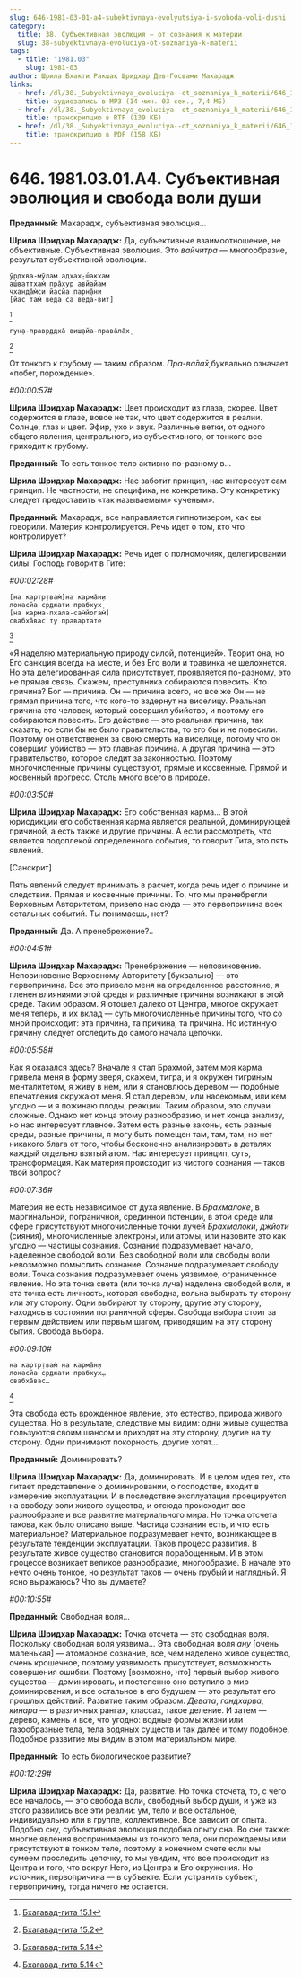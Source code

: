```yaml
---
slug: 646-1981-03-01-a4-subektivnaya-evolyutsiya-i-svoboda-voli-dushi
category:
  title: 38. Субъективная эволюция — от сознания к материи
  slug: 38-subyektivnaya-evoluciya-ot-soznaniya-k-materii
tags:
  - title: "1981.03"
    slug: 1981-03
author: Шрила Бхакти Ракшак Шридхар Дев-Госвами Махарадж
links:
  - href: /dl/38._Subyektivnaya_evoluciya--ot_soznaniya_k_materii/646_1981.03.01.A4_SridharMj_Subyektivnaya_evolyutsiya_i_svoboda_voli_dushi.mp3
    title: аудиозапись в MP3 (14 мин. 03 сек., 7,4 МБ)
  - href: /dl/38._Subyektivnaya_evoluciya--ot_soznaniya_k_materii/646_1981.03.01.A4_SridharMj_Subyektivnaya_evolyutsiya_i_svoboda_voli_dushi.rtf
    title: транскрипцию в RTF (139 КБ)
  - href: /dl/38._Subyektivnaya_evoluciya--ot_soznaniya_k_materii/646_1981.03.01.A4_SridharMj_Subyektivnaya_evolyutsiya_i_svoboda_voli_dushi.pdf
    title: транскрипцию в PDF (158 КБ)
---
```


# 646. 1981.03.01.A4. Субъективная эволюция и свобода воли души

**Преданный:** Махарадж, субъективная эволюция…

**Шрила Шридхар Махарадж:** Да, субъективные взаимоотношение, не объективные. Субъективная эволюция. Это *вайчитра* — многообразие, результат субъективной эволюции.

    ӯрдхва-мӯлам адхах̣-ш́акхам
    аш́ваттхам̇ пра̄хур авйайам
    чханда̄м̇си йасйа парн̣а̄ни
    [йас там̇ веда са веда-вит]
[^_ftn1]

    гун̣а-правр̣ддха̄ виш̣айа-права̄ла̄х̣
[^_ftn2]

От тонкого к грубому — таким образом. *Пра-ва̄ла̄х̣* буквально означает «побег, порождение».

*#00:00:57#*

**Шрила Шридхар Махарадж:** Цвет происходит из глаза, скорее. Цвет содержится в глазе, вовсе не так, что цвет содержится в реалии. Солнце, глаз и цвет. Эфир, ухо и звук. Различные ветки, от одного общего явления, центрального, из субъективного, от тонкого все приходит к грубому.

**Преданный:** То есть тонкое тело активно по-разному в…

**Шрила Шридхар Махарадж:** Нас заботит принцип, нас интересует сам принцип. Не частности, не специфика, не конкретика. Эту конкретику следует предоставить «так называемым» «ученым».

**Преданный:** Махарадж, все направляется гипнотизером, как вы говорили. Материя контролируется. Речь идет о том, кто что контролирует?

**Шрила Шридхар Махарадж:** Речь идет о полномочиях, делегировании силы. Господь говорит в Гите:

*#00:02:28#*

    [на картр̣твам̇]на карма̄н̣и
    локасйа ср̣джати прабхух̣
    [на карма-пхала-сам̇йогам̇]
    свабха̄вас ту правартате
[^_ftn3]

«Я наделяю материальную природу силой, потенцией». Творит она, но Его санкция всегда на месте, и без Его воли и травинка не шелохнется. Но эта делегированная сила присутствует, проявляется по-разному, это не прямая связь. Скажем, преступника собираются повесить. Кто причина? Бог — причина. Он — причина всего, но все же Он — не прямая причина того, что кого-то вздернут на виселицу. Реальная причина это человек, который совершил убийство, и поэтому его собираются повесить. Его действие — это реальная причина, так сказать, но если бы не было правительства, то его бы и не повесили. Поэтому он ответственен за свою смерть на виселице, потому что он совершил убийство — это главная причина. А другая причина — это правительство, которое следит за законностью. Поэтому многочисленные причины существуют, прямые и косвенные. Прямой и косвенный прогресс. Столь много всего в природе.

*#00:03:50#*

**Шрила Шридхар Махарадж:** Его собственная карма… В этой юрисдикции его собственная карма является реальной, доминирующей причиной, а есть также и другие причины. А если рассмотреть, что является подоплекой определенного события, то говорит Гита, это пять явлений.

[Санскрит]

Пять явлений следует принимать в расчет, когда речь идет о причине и следствии. Прямая и косвенные причины. То, что мы пренебрегли Верховным Авторитетом, привело нас сюда — это первопричина всех остальных событий. Ты понимаешь, нет?

**Преданный:** Да. А пренебрежение?..

*#00:04:51#*

**Шрила Шридхар Махарадж:** Пренебрежение — неповиновение. Неповиновение Верховному Авторитету [буквально] — это первопричина. Все это привело меня на определенное расстояние, я пленен влияниями этой среды и различные причины возникают в этой среде. Таким образом. Я отошел далеко от Центра, многое окружает меня теперь, и их вклад — суть многочисленные причины того, что со мной происходит: эта причина, та причина, та причина. Но истинную причину следует отследить до самого начала цепочки.

*#00:05:58#*

Как я оказался здесь? Вначале я стал Брахмой, затем моя карма привела меня в форму зверя, скажем, тигра, и я окружен тигриным менталитетом, я живу в нем, или я становлюсь деревом — подобные впечатления окружают меня. Я стал деревом, или насекомым, или кем угодно — и я пожинаю плоды, реакции. Таким образом, это случаи сложные. Однако нет конца этому разнообразию, и нет конца анализу, но нас интересует главное. Затем есть разные законы, есть разные среды, разные причины, я могу быть помещен там, там, там, но нет никакого блага от того, чтобы бесконечно анализировать в деталях каждый отдельно взятый атом. Нас интересует принцип, суть, трансформация. Как материя происходит из чистого сознания — таков твой вопрос?

*#00:07:36#*

Материя не есть независимое от духа явление. В *Брахмалоке*, в маргинальной, пограничной, срединной потенции, в этой среде или сфере присутствуют многочисленные точки лучей *Брахмалоки*, *джйоти* (сияния), многочисленные электроны, или атомы, или назовите это как угодно — частицы сознания. Сознание подразумевает начало, наделенное свободой воли. Без свободной воли или свободы воли невозможно помыслить сознание. Сознание подразумевает свободу воли. Точка сознания подразумевает очень уязвимое, ограниченное явление. Но эта точка света (или точка луча) наделена свободой воли, и эта точка есть личность, которая свободна, вольна выбирать ту сторону или эту сторону. Одни выбирают ту сторону, другие эту сторону, находясь в состоянии пограничной сферы. Свобода выбора стоит за первым действием или первым шагом, приводящим на эту сторону бытия. Свобода выбора.

*#00:09:10#*

    на картр̣твам̇ на карма̄н̣и
    локасйа ср̣джати прабхух̣…
    свабха̄вас…
[^_ftn4]

Эта свобода есть врожденное явление, это естество, природа живого существа. Но в результате, следствие мы видим: одни живые существа пользуются своим шансом и приходят на эту сторону, другие на ту сторону. Одни принимают покорность, другие хотят…

**Преданный:** Доминировать?

**Шрила Шридхар Махарадж:** Да, доминировать. И в целом идея тех, кто питает представление о доминировании, о господстве, входит в измерение эксплуатации. И в последствие эксплуатация проецируется на свободу воли живого существа, и отсюда происходит все разнообразие и все развитие материального мира. Но точка отсчета такова, как было описано выше. Частица сознания есть, и что есть материальное? Материальное подразумевает нечто, возникающее в результате тенденции эксплуатации. Таков процесс развития. В результате живое существо становится порабощенным. И в этом процессе возникает великое разнообразие, многообразие. В начале это нечто очень тонкое, но результат таков — очень грубый и наглядный. Я ясно выражаюсь? Что вы думаете?

*#00:10:55#*

**Преданный:** Свободная воля…

**Шрила Шридхар Махарадж:** Точка отсчета — это свободная воля. Поскольку свободная воля уязвима… Эта свободная воля *ану* [очень маленькая] — атомарное сознание, все, чем наделено живое существо, очень крошечное, поэтому уязвимость присутствует, возможность совершения ошибки. Поэтому [возможно, что] первый выбор живого существа — доминировать, и постепенно оно вступило в мир доминирования, и все остальное в его будущем — это результат его прошлых действий. Развитие таким образом. *Девата*, *гандхарва*, *кинара* — в различных рангах, классах, такое деление. И затем — дерево, камень и все, что угодно: водные формы жизни или газообразные тела, тела водяных существ и так далее и тому подобное. Подобное развитие мы видим в этом материальном мире.

**Преданный:** То есть биологическое развитие?

*#00:12:29#*

**Шрила Шридхар Махарадж:** Да, развитие. Но точка отсчета, то, с чего все началось, — это свобода воли, свободный выбор души, и уже из этого развились все эти реалии: ум, тело и все остальное, индивидуально или в группе, коллективное. Все зависит от опыта. Подобно сну, субъективная эволюция подобна опыту сна. Во сне также: многие явления воспринимаемы из тонкого тела, они порождаемы или присутствуют в тонком теле, поэтому в конечном счете если мы сумеем проследить цепочку, то мы увидим, что все происходит из Центра и того, что вокруг Него, из Центра и Его окружения. Но источник, первопричина — в субъекте. Если устранить субъект, первопричину, тогда ничего не остается.



[^_ftn1]: [Бхагавад-гита 15.1](../notes/bhagavad-gita/bhagavad-gita-15-1.md)

[^_ftn2]: [Бхагавад-гита 15.2](../notes/bhagavad-gita/bhagavad-gita-15-2.md)

[^_ftn3]: [Бхагавад-гита 5.14](../notes/bhagavad-gita/bhagavad-gita-5-14.md)

[^_ftn4]: [Бхагавад-гита 5.14](../notes/bhagavad-gita/bhagavad-gita-5-14.md)
